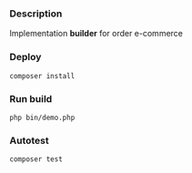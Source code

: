 ### Description

Implementation **builder** for order e-commerce

### Deploy
```
composer install
```

### Run build
```
php bin/demo.php
```

### Autotest
```
composer test
```